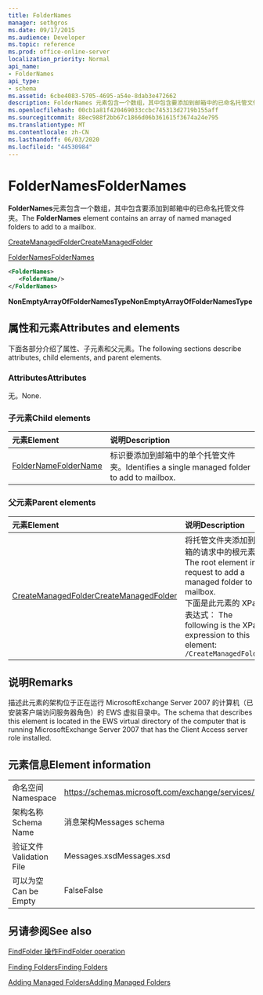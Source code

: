 ```yaml
---
title: FolderNames
manager: sethgros
ms.date: 09/17/2015
ms.audience: Developer
ms.topic: reference
ms.prod: office-online-server
localization_priority: Normal
api_name:
- FolderNames
api_type:
- schema
ms.assetid: 6cbe4083-5705-4695-a54e-8dab3e472662
description: FolderNames 元素包含一个数组，其中包含要添加到邮箱中的已命名托管文件夹。
ms.openlocfilehash: 00cb1a81f420469033ccbc745313d2719b155aff
ms.sourcegitcommit: 88ec988f2bb67c1866d06b361615f3674a24e795
ms.translationtype: MT
ms.contentlocale: zh-CN
ms.lasthandoff: 06/03/2020
ms.locfileid: "44530984"
---
```

# <a name="foldernames"></a><span data-ttu-id="0619b-103">FolderNames</span><span class="sxs-lookup"><span data-stu-id="0619b-103">FolderNames</span></span>

<span data-ttu-id="0619b-104">**FolderNames**元素包含一个数组，其中包含要添加到邮箱中的已命名托管文件夹。</span><span class="sxs-lookup"><span data-stu-id="0619b-104">The **FolderNames** element contains an array of named managed folders to add to a mailbox.</span></span> 
  
[<span data-ttu-id="0619b-105">CreateManagedFolder</span><span class="sxs-lookup"><span data-stu-id="0619b-105">CreateManagedFolder</span></span>](createmanagedfolder.md)
  
[<span data-ttu-id="0619b-106">FolderNames</span><span class="sxs-lookup"><span data-stu-id="0619b-106">FolderNames</span></span>](foldernames.md)
  
```xml
<FolderNames>
   <FolderName/>
</FolderNames>
```

 <span data-ttu-id="0619b-107">**NonEmptyArrayOfFolderNamesType**</span><span class="sxs-lookup"><span data-stu-id="0619b-107">**NonEmptyArrayOfFolderNamesType**</span></span>
## <a name="attributes-and-elements"></a><span data-ttu-id="0619b-108">属性和元素</span><span class="sxs-lookup"><span data-stu-id="0619b-108">Attributes and elements</span></span>

<span data-ttu-id="0619b-109">下面各部分介绍了属性、子元素和父元素。</span><span class="sxs-lookup"><span data-stu-id="0619b-109">The following sections describe attributes, child elements, and parent elements.</span></span>
  
### <a name="attributes"></a><span data-ttu-id="0619b-110">Attributes</span><span class="sxs-lookup"><span data-stu-id="0619b-110">Attributes</span></span>

<span data-ttu-id="0619b-111">无。</span><span class="sxs-lookup"><span data-stu-id="0619b-111">None.</span></span>
  
### <a name="child-elements"></a><span data-ttu-id="0619b-112">子元素</span><span class="sxs-lookup"><span data-stu-id="0619b-112">Child elements</span></span>

|<span data-ttu-id="0619b-113">**元素**</span><span class="sxs-lookup"><span data-stu-id="0619b-113">**Element**</span></span>|<span data-ttu-id="0619b-114">**说明**</span><span class="sxs-lookup"><span data-stu-id="0619b-114">**Description**</span></span>|
|:-----|:-----|
|[<span data-ttu-id="0619b-115">FolderName</span><span class="sxs-lookup"><span data-stu-id="0619b-115">FolderName</span></span>](foldername.md) <br/> |<span data-ttu-id="0619b-116">标识要添加到邮箱中的单个托管文件夹。</span><span class="sxs-lookup"><span data-stu-id="0619b-116">Identifies a single managed folder to add to mailbox.</span></span>  <br/> |
   
### <a name="parent-elements"></a><span data-ttu-id="0619b-117">父元素</span><span class="sxs-lookup"><span data-stu-id="0619b-117">Parent elements</span></span>

|<span data-ttu-id="0619b-118">**元素**</span><span class="sxs-lookup"><span data-stu-id="0619b-118">**Element**</span></span>|<span data-ttu-id="0619b-119">**说明**</span><span class="sxs-lookup"><span data-stu-id="0619b-119">**Description**</span></span>|
|:-----|:-----|
|[<span data-ttu-id="0619b-120">CreateManagedFolder</span><span class="sxs-lookup"><span data-stu-id="0619b-120">CreateManagedFolder</span></span>](createmanagedfolder.md) <br/> |<span data-ttu-id="0619b-121">将托管文件夹添加到邮箱的请求中的根元素。</span><span class="sxs-lookup"><span data-stu-id="0619b-121">The root element in a request to add a managed folder to a mailbox.</span></span>  <br/> <span data-ttu-id="0619b-122">下面是此元素的 XPath 表达式： </span><span class="sxs-lookup"><span data-stu-id="0619b-122">The following is the XPath expression to this element:</span></span>  <br/>  `/CreateManagedFolder` <br/> |
   
## <a name="remarks"></a><span data-ttu-id="0619b-123">说明</span><span class="sxs-lookup"><span data-stu-id="0619b-123">Remarks</span></span>

<span data-ttu-id="0619b-124">描述此元素的架构位于正在运行 MicrosoftExchange Server 2007 的计算机（已安装客户端访问服务器角色）的 EWS 虚拟目录中。</span><span class="sxs-lookup"><span data-stu-id="0619b-124">The schema that describes this element is located in the EWS virtual directory of the computer that is running MicrosoftExchange Server 2007 that has the Client Access server role installed.</span></span>
  
## <a name="element-information"></a><span data-ttu-id="0619b-125">元素信息</span><span class="sxs-lookup"><span data-stu-id="0619b-125">Element information</span></span>

|||
|:-----|:-----|
|<span data-ttu-id="0619b-126">命名空间</span><span class="sxs-lookup"><span data-stu-id="0619b-126">Namespace</span></span>  <br/> |https://schemas.microsoft.com/exchange/services/2006/messages  <br/> |
|<span data-ttu-id="0619b-127">架构名称</span><span class="sxs-lookup"><span data-stu-id="0619b-127">Schema Name</span></span>  <br/> |<span data-ttu-id="0619b-128">消息架构</span><span class="sxs-lookup"><span data-stu-id="0619b-128">Messages schema</span></span>  <br/> |
|<span data-ttu-id="0619b-129">验证文件</span><span class="sxs-lookup"><span data-stu-id="0619b-129">Validation File</span></span>  <br/> |<span data-ttu-id="0619b-130">Messages.xsd</span><span class="sxs-lookup"><span data-stu-id="0619b-130">Messages.xsd</span></span>  <br/> |
|<span data-ttu-id="0619b-131">可以为空</span><span class="sxs-lookup"><span data-stu-id="0619b-131">Can be Empty</span></span>  <br/> |<span data-ttu-id="0619b-132">False</span><span class="sxs-lookup"><span data-stu-id="0619b-132">False</span></span>  <br/> |
   
## <a name="see-also"></a><span data-ttu-id="0619b-133">另请参阅</span><span class="sxs-lookup"><span data-stu-id="0619b-133">See also</span></span>



[<span data-ttu-id="0619b-134">FindFolder 操作</span><span class="sxs-lookup"><span data-stu-id="0619b-134">FindFolder operation</span></span>](findfolder-operation.md)


[<span data-ttu-id="0619b-135">Finding Folders</span><span class="sxs-lookup"><span data-stu-id="0619b-135">Finding Folders</span></span>](https://msdn.microsoft.com/library/9124d868-017a-43f0-b915-5c0082cacec9%28Office.15%29.aspx)
  
[<span data-ttu-id="0619b-136">Adding Managed Folders</span><span class="sxs-lookup"><span data-stu-id="0619b-136">Adding Managed Folders</span></span>](https://msdn.microsoft.com/library/846658c6-7043-40fb-8439-19f97c2a967f%28Office.15%29.aspx)

